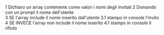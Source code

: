 1 Dichiaro un array contenente come valori i nomi degli invitati
2 Domando con un prompt il nome dell'utente  
3 SE l'array include il nome inserito dall'utente
3.1 stampo in console l'invito
4 SE INVECE l'array non include il nome inserito
4.1 stampo in console il rifiuto
